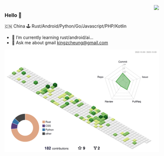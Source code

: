 <img align="right" src="https://github-readme-stats.vercel.app/api?username=kingzcheung&show_icons=true&theme=transparent&icon_color=805AD5&text_color=718096&bg_color=ffffff&hide_title=true" />

### Hello 👋

🇨🇳 China
🕹 Rust/Android/Python/Go/Javascript/PHP/Kotlin

- 🌱 I’m currently learning rust/android/ai...
- 💬 Ask me about gmail <kingzcheung@gmail.com>

![](./profile-3d-contrib/profile-green-animate.svg)
